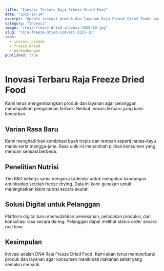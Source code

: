 ```yaml
---
title: "Inovasi Terbaru Raja Freeze Dried Food"
date: "2025-10-14"
excerpt: "Update inovasi produk dan layanan Raja Freeze Dried Food: varian rasa baru, penelitian nutrisi, dan solusi digital untuk pelanggan."
category: "Inovasi"
image: "/raja-freeze-dried-inovasi-2025-10.jpg"
slug: "raja-freeze-dried-inovasi-2025-10"
tags:
  - inovasi produk
  - freeze dried
  - perkembangan
published: true
---
```


# Inovasi Terbaru Raja Freeze Dried Food

Kami terus mengembangkan produk dan layanan agar pelanggan mendapatkan pengalaman terbaik. Berikut inovasi terbaru yang kami luncurkan.

## Varian Rasa Baru

Kami menghadirkan kombinasi buah tropis dan rempah seperti nanas-kayu manis serta mangga-jahe. Rasa unik ini menambah pilihan konsumen yang mencari sensasi berbeda.

## Penelitian Nutrisi

Tim R&D bekerja sama dengan akademisi untuk mengukur kandungan antioksidan setelah freeze drying. Data ini kami gunakan untuk meningkatkan klaim nutrisi secara akurat.

## Solusi Digital untuk Pelanggan

Platform digital baru memudahkan pemesanan, pelacakan produksi, dan konsultasi rasa secara daring. Pelanggan dapat melihat status order secara real time.

## Kesimpulan

Inovasi adalah DNA Raja Freeze Dried Food. Kami akan terus memperbarui produk dan layanan agar konsumen menikmati makanan sehat yang semakin menarik.
